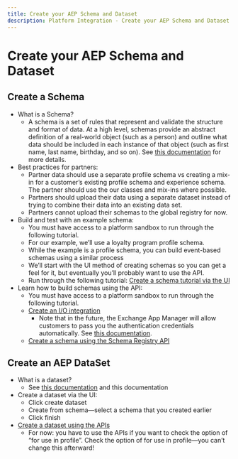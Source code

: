 ```yaml
---
title: Create your AEP Schema and Dataset
description: Platform Integration - Create your AEP Schema and Dataset
---
```


# Create your AEP Schema and Dataset

## Create a Schema

- What is a Schema?
	- A schema is a set of rules that represent and validate the structure and format of data. At a high level, schemas provide an abstract definition of a real-world object (such as a person) and outline what data should be included in each instance of that object (such as first name, last name, birthday, and so on). See [this documentation](https://www.adobe.io/apis/experienceplatform/home/xdm/xdmservices.html#!api-specification/markdown/narrative/technical_overview/schema_registry/schema_composition/schema_composition.md) for more details.
- Best practices for partners:
	- Partner data should use a separate profile schema vs creating a mix-in for a customer’s existing profile schema and experience schema. The partner should use the our classes and mix-ins where possible.
	- Partners should upload their data using a separate dataset instead of trying to combine their data into an existing data set.
	- Partners cannot upload their schemas to the global registry for now.
- Build and test with an example schema: 
	- You must have access to a platform sandbox to run through the following tutorial. 
	- For our example, we’ll use a loyalty program profile schema. 
	- While the example is a profile schema, you can build event-based schemas using a similar process
	- We’ll start with the UI method of creating schemas so you can get a feel for it, but eventually you’ll probably want to use the API.
	- Run through the following tutorial: [Create a schema tutorial via the UI](https://www.adobe.io/apis/experienceplatform/home/tutorials/alltutorials.html#!api-specification/markdown/narrative/tutorials/schema_editor_tutorial/schema_editor_tutorial.md#convert-a-multi-field-object-into-a-data-type)
- Learn how to build schemas using the API:
	- You must have access to a platform sandbox to run through the following tutorial. 
	- [Create an I/O integration](https://www.adobe.io/apis/experienceplatform/home/tutorials/alltutorials.html#!api-specification/markdown/narrative/tutorials/authenticate_to_acp_tutorial/authenticate_to_acp_tutorial.md)
		- Note that in the future, the Exchange App Manager will allow customers to pass you the authentication credentials automatically. See [this documentation](https://adobeexchangeec.zendesk.com/hc/en-us/articles/360026470931-Adobe-I-O-Console-Access-APIs-to-Integrate-with-Experience-Cloud-Products).
	- [Create a schema using the Schema Registry API](https://www.adobe.io/apis/experienceplatform/home/tutorials/alltutorials.html#!api-specification/markdown/narrative/tutorials/schema_registry_api_tutorial/schema_registry_api_tutorial.md)

## Create an AEP DataSet

- What is a dataset? 
	- See [this documentation](https://www.adobe.io/apis/experienceplatform/home/data-ingestion/data-ingestion-services.html#!api-specification/markdown/narrative/technical_overview/ingest_architectural_overview/data-ingestion-overview.md) and this documentation
- Create a dataset via the UI:
	- Click create dataset
	- Create from schema—select a schema that you created earlier
	- Click finish
- [Create a dataset using the APIs](https://www.adobe.io/apis/experienceplatform/home/tutorials/alltutorials.html#!api-specification/markdown/narrative/tutorials/creating_a_dataset_tutorial/creating_a_dataset_tutorial.md)
	- For now: you have to use the APIs if you want to check the option of “for use in profile”. Check the option of for use in profile—you can’t change this afterward!

